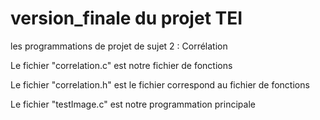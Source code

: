 # version_finale du projet TEI
les programmations de projet de sujet 2 : Corrélation 

Le fichier "correlation.c" est notre fichier de fonctions 

Le fichier "correlation.h" est le fichier correspond au fichier de fonctions  

Le fichier "testImage.c" est notre programmation principale  


